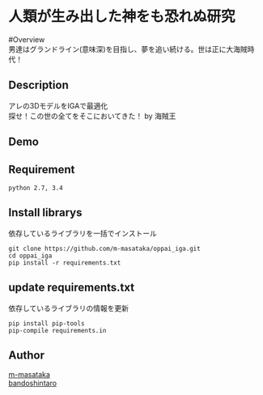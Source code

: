 人類が生み出した神をも恐れぬ研究
====

#Overview  
男達はグランドライン(意味深)を目指し、夢を追い続ける。世は正に大海賊時代！  

## Description
アレの3DモデルをIGAで最適化  
探せ！この世の全てをそこにおいてきた！ by 海賊王  

## Demo

## Requirement
    python 2.7, 3.4  

## Install librarys
依存しているライブラリを一括でインストール  

    git clone https://github.com/m-masataka/oppai_iga.git  
    cd oppai_iga  
    pip install -r requirements.txt  

## update requirements.txt
依存しているライブラリの情報を更新  

    pip install pip-tools  
    pip-compile requirements.in  

## Author
[m-masataka](https://github.com/m-masataka)  
[bandoshintaro](https://github.com/bandoshintaro)
